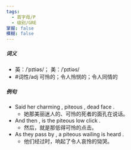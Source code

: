 ```yaml
---
tags:
  - 首字母/P
  - 级别/GRE
掌握: false
模糊: false
---
```

##### 词义
- 英：/ˈpɪtiəs/； 美：/ˈpɪtiəs/
- #词性/adj  可怜的；令人怜悯的；令人同情的
##### 例句
- Said her charming , piteous , dead face .
	- 她那美丽迷人的、可怜的死者的面孔在说话。
- And then , is the piteous low click .
	- 然后，就是那低得可怜的点击。
- As they pass by , a piteous wailing is heard .
	- 他们经过时，响起了令人哀怜的恸哭。
